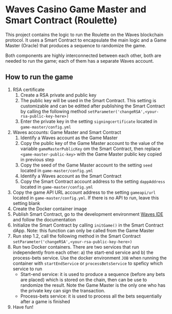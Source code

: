 
# Waves Casino Game Master and Smart Contract (Roulette)

This project contains the logic to run the Roulette on the Waves blockchain protocol. It uses a Smart Contract to encapsulate the main logic and a Game Master (Oracle) that produces a sequence to randomize the game.

Both components are highly interconnected between each other, both are needed to run the game; each of them has a separate Waves account.

## How to run the game
1. RSA certificate
    1. Create a RSA private and public key
    1. The public key will be used in the Smart Contract. This setting is customizable and can be editted after publishing the Smart Contract by calling the following method `setParameter('changeRSA',<your-rsa-public-key-here>)`
    1. Enter the private key in the setting `signingcertificate` located in `game-master/config.yml`
1. Waves accounts: Game Master and Smart Contract
    1. Identify a Waves account as the Game Master
    1. Copy the public key of the Game Master account to the value of the variable `gameMasterPublicKey` om the Smart Contract, then replace `<game-master-public-key>` with the Game Master public key copied in previous step
    1. Copy the seed of the Game Master account to the setting `seed` located in `game-master/config.yml`
    1. Identify a Waves account as the Smart Contract
    1. Copy the Smart Contract account address to the setting `dappAddress` located in `game-master/config.yml`
1. Copy the game API URL account address to the setting `gameapi/url` located in `game-master/config.yml`. If there is no API to run, leave this setting blank
1. Create the Docker container image
1. Publish Smart Contract, go to the development environment [Waves IDE](https://waves-ide.com/) and follow the documentation
1. Initialize the Smart Contract by calling `initGame()` in the Smart Contract dApp. Note: this function can only be called from the Game Master
1. Run step 1.2, call the following method in the Smart Contract `setParameter('changeRSA',<your-rsa-public-key-here>)`
1. Run two Docker containers. There are two services that run independently from each other: a) the start-end service and b) the process-bets service. Use the docker environment `JOB` when running the container with `startEndService` or `processBetsService` to speficy which service to run
    - Start-end service: it is used to produce a sequence (before any bets are placed) which is stored on the chain, then can be use to randomize the result. Note the Game Master is the only one who has the private key can sign the transaction.
    - Process-bets service: it is used to process all the bets sequentially after a game is finished
1. Have fun!
